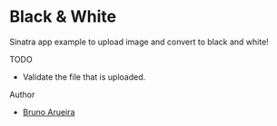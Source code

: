 Black & White
=============

Sinatra app example to upload image and convert to black and white!

 TODO

* Validate the file that is uploaded.

 Author

* [Bruno Arueira](http://brunoarueira.com)
